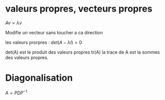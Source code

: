 # valeurs propres, vecteurs propres

$Av = \lambda v$

Modifie un vecteur sans toucher a ca direction

les valeurs prorpres : 
$det(A - \lambda I) = 0$

det(A) est le produit des valeurs propres
tr(A) la trace de A est la sommes des valeurs propres.

# Diagonalisation

$A = PDP^{-1}$

